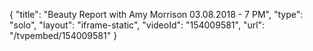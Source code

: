{
    "title": "Beauty Report with Amy Morrison 03.08.2018 - 7 PM",
    "type": "solo",
    "layout": "iframe-static",
    "videoId": "154009581",
    "url": "\/tvpembed\/154009581"
}
